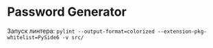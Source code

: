 # Password Generator

Запуск линтера: `pylint --output-format=colorized --extension-pkg-whitelist=PySide6 -v src/`
